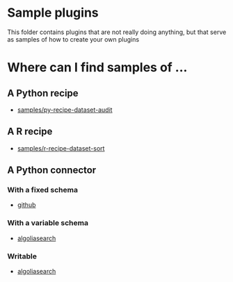 # Sample plugins

This folder contains plugins that are not really doing anything,
but that serve as samples of how to create your own plugins

# Where can I find samples of ...

## A Python recipe

* [samples/py-recipe-dataset-audit](/samples/py-recipe-dataset-audit)

## A R recipe

* [samples/r-recipe-dataset-sort](/samples/r-recipe-dataset-sort)

## A Python connector

### With a fixed schema

* [github](/github)

### With a variable schema

* [algoliasearch](/algoliasearch)

### Writable

* [algoliasearch](/algoliasearch)
